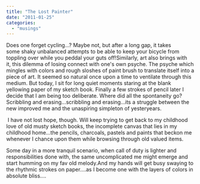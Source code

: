 ```yaml
---
title: "The Lost Painter"
date: "2011-01-25"
categories: 
  - "musings"
---
```


Does one forget cycling...? Maybe not, but after a long gap, it takes some shaky unbalanced attempts to be able to keep your bicycle from toppling over while you peddal your guts off!Similarly, art also brings with it, this dilemma of losing connect with one's own psyche. The psyche which mingles with colors and rough sloshes of paint brush to translate itself into a piece of art. It seemed so natural once upon a time to ventilate through this medium. But today, I sit for long quiet moments staring at the blank yellowing paper of my sketch book. Finally a few strokes of pencil later I decide that I am being too deliberate. Where did all the spontaneity go? Scribbling and erasing...scribbling and erasing...its a struggle between the new improved me and the unaspiring simpleton of yesteryears.

 I have not lost hope, though. Will keep trying to get back to my childhood love of old musty sketch books, the incomplete canvas that lies in my childhood home...the pencils, charcoals, pastels and paints that beckon me whenever I chance upon them while browsing through old valued items.

Some day in a more tranquil scenario, when call of duty is lighter and responsibilities done with, the same uncomplicated me might emerge and start humming on my fav old melody.And my hands will get busy swaying to the rhythmic strokes on paper....as I become one with the layers of colors in absolute bliss....

